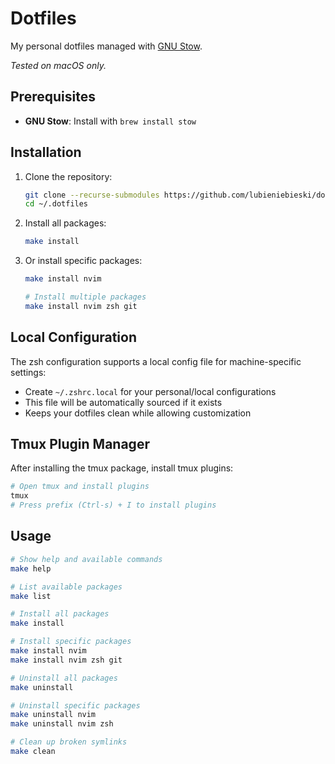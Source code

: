 # Dotfiles

My personal dotfiles managed with [GNU Stow](https://www.gnu.org/software/stow/).

*Tested on macOS only.*

## Prerequisites

- **GNU Stow**: Install with `brew install stow`

## Installation

1. Clone the repository:

   ```bash
   git clone --recurse-submodules https://github.com/lubieniebieski/dotfiles.git ~/.dotfiles
   cd ~/.dotfiles
   ```

2. Install all packages:

   ```bash
   make install
   ```

3. Or install specific packages:

   ```bash
   make install nvim
   
   # Install multiple packages
   make install nvim zsh git
   ```

## Local Configuration

The zsh configuration supports a local config file for machine-specific settings:

- Create `~/.zshrc.local` for your personal/local configurations
- This file will be automatically sourced if it exists
- Keeps your dotfiles clean while allowing customization

## Tmux Plugin Manager

After installing the tmux package, install tmux plugins:

```bash
# Open tmux and install plugins
tmux
# Press prefix (Ctrl-s) + I to install plugins
```

## Usage

```bash
# Show help and available commands
make help

# List available packages
make list

# Install all packages
make install

# Install specific packages
make install nvim
make install nvim zsh git

# Uninstall all packages
make uninstall

# Uninstall specific packages
make uninstall nvim
make uninstall nvim zsh

# Clean up broken symlinks
make clean
```
